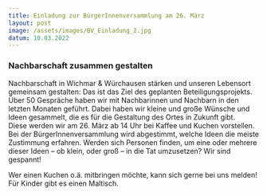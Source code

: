 ```yaml
---
title: Einladung zur BürgerInnenversammlung am 26. März
layout: post
image: /assets/images/BV_Einladung_2.jpg
datum: 10.03.2022
---
```


### Nachbarschaft zusammen gestalten

Nachbarschaft in Wichmar & Würchausen stärken und unseren Lebensort gemeinsam gestalten: Das ist das Ziel des geplanten Beteiligungsprojekts. Über 50 Gespräche haben wir mit Nachbarinnen und Nachbarn
in den letzten Monaten geführt. Dabei haben wir kleine und große Wünsche und Ideen gesammelt, die es für die Gestaltung des Ortes in Zukunft gibt.  
Diese werden wir am 26. März ab 14 Uhr bei Kaffee und Kuchen vorstellen. Bei der BürgerInnenversammlung wird abgestimmt, welche Ideen die meiste Zustimmung erfahren. 
Werden sich Personen finden, um eine oder mehrere dieser Ideen – ob klein, oder groß – in die Tat umzusetzen? Wir sind gespannt!

Wer einen Kuchen o.ä. mitbringen möchte, kann sich gerne bei uns melden!
Für Kinder gibt es einen Maltisch.
